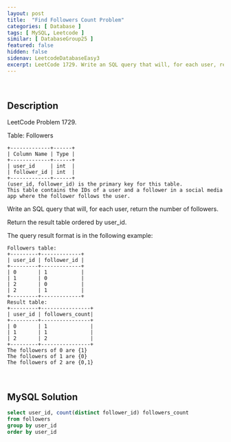 ```yaml
---
layout: post
title:  "Find Followers Count Problem"
categories: [ Database ]
tags: [ MySQL, Leetcode ]
similar: [ DatabaseGroup25 ]
featured: false
hidden: false
sidenav: LeetcodeDatabaseEasy3
excerpt: LeetCode 1729. Write an SQL query that will, for each user, return the number of followers.
---
```


<br />

## Description

LeetCode Problem 1729. 

Table: Followers

```
+-------------+------+
| Column Name | Type |
+-------------+------+
| user_id     | int  |
| follower_id | int  |
+-------------+------+
(user_id, follower_id) is the primary key for this table.
This table contains the IDs of a user and a follower in a social media app where the follower follows the user.
```

Write an SQL query that will, for each user, return the number of followers.

Return the result table ordered by user_id.

The query result format is in the following example:

 
```
Followers table:
+---------+-------------+
| user_id | follower_id |
+---------+-------------+
| 0       | 1           |
| 1       | 0           |
| 2       | 0           |
| 2       | 1           |
+---------+-------------+
Result table:
+---------+----------------+
| user_id | followers_count|
+---------+----------------+
| 0       | 1              |
| 1       | 1              |
| 2       | 2              |
+---------+----------------+
The followers of 0 are {1}
The followers of 1 are {0}
The followers of 2 are {0,1}
```

<br />

## MySQL Solution


```sql
select user_id, count(distinct follower_id) followers_count
from followers
group by user_id
order by user_id
```
